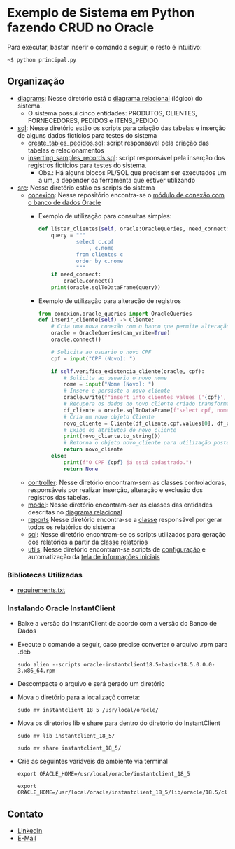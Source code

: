 # Exemplo de Sistema em Python fazendo CRUD no Oracle

Para executar, bastar inserir o comando a seguir, o resto é intuitivo:
```shell
~$ python principal.py
```

## Organização
- [diagrams](diagrams): Nesse diretório está o [diagrama relacional](diagrams/DIAGRAMA_RELACIONAL_PEDIDOS.pdf) (lógico) do sistema.
    * O sistema possui cinco entidades: PRODUTOS, CLIENTES, FORNECEDORES, PEDIDOS e ITENS_PEDIDO
- [sql](sql): Nesse diretório estão os scripts para criação das tabelas e inserção de alguns dados fictícios para testes do sistema
    * [create_tables_pedidos.sql](sql/create_tables_pedidos.sql): script responsável pela criação das tabelas e relacionamentos
    * [inserting_samples_records.sql](sql/inserting_samples_records.sql): script responsável pela inserção dos registros fictícios para testes do sistema.
      - Obs.: Há alguns blocos PL/SQL que precisam ser executados um a um, a depender da ferramenta que estiver utilizando
- [src](src): Nesse diretório estão os scripts do sistema
    * [conexion](src/conexion): Nesse repositório encontra-se o [módulo de conexão com o banco de dados Oracle](src/conexion/oracle_queries.py)
      - Exemplo de utilização para consultas simples:

        ```python
        def listar_clientes(self, oracle:OracleQueries, need_connect:bool=False):
            query = """
                    select c.cpf
                        , c.nome 
                    from clientes c
                    order by c.nome
                    """
            if need_connect:
                oracle.connect()
            print(oracle.sqlToDataFrame(query))
        ```
      - Exemplo de utilização para alteração de registros

        ```python
        from conexion.oracle_queries import OracleQueries
        def inserir_cliente(self) -> Cliente:
            # Cria uma nova conexão com o banco que permite alteração
            oracle = OracleQueries(can_write=True)
            oracle.connect()

            # Solicita ao usuario o novo CPF
            cpf = input("CPF (Novo): ")

            if self.verifica_existencia_cliente(oracle, cpf):
                # Solicita ao usuario o novo nome
                nome = input("Nome (Novo): ")
                # Insere e persiste o novo cliente
                oracle.write(f"insert into clientes values ('{cpf}', '{nome}')")
                # Recupera os dados do novo cliente criado transformando em um DataFrame
                df_cliente = oracle.sqlToDataFrame(f"select cpf, nome from clientes where cpf = '{cpf}'")
                # Cria um novo objeto Cliente
                novo_cliente = Cliente(df_cliente.cpf.values[0], df_cliente.nome.values[0])
                # Exibe os atributos do novo cliente
                print(novo_cliente.to_string())
                # Retorna o objeto novo_cliente para utilização posterior, caso necessário
                return novo_cliente
            else:
                print(f"O CPF {cpf} já está cadastrado.")
                return None
        ```
    * [controller](src/controller/): Nesse diretório encontram-sem as classes controladoras, responsáveis por realizar inserção, alteração e exclusão dos registros das tabelas.
    * [model](src/model/): Nesse diretório encontram-ser as classes das entidades descritas no [diagrama relacional](diagrams/DIAGRAMA_RELACIONAL_PEDIDOS.pdf)
    * [reports](src/reports/) Nesse diretório encontra-se a [classe](src/reports/relatorios.py) responsável por gerar todos os relatórios do sistema
    * [sql](src/sql/): Nesse diretório encontram-se os scripts utilizados para geração dos relatórios a partir da [classe relatorios](src/reports/relatorios.py)
    * [utils](src/utils/): Nesse diretório encontram-se scripts de [configuração](src/utils/config.py) e automatização da [tela de informações iniciais](src/utils/splash_screen.py)

### Bibliotecas Utilizadas
- [requirements.txt](src/requirements.txt)

### Instalando Oracle InstantClient
- Baixe a versão do InstantClient de acordo com a versão do Banco de Dados
- Execute o comando a seguir, caso precise converter o arquivo .rpm para .deb
  ```shell
  sudo alien --scripts oracle-instantclient18.5-basic-18.5.0.0.0-3.x86_64.rpm
  ```
- Descompacte o arquivo e será gerado um diretório
- Mova o diretório para a localizaçõ correta:
  ```shell
  sudo mv instantclient_18_5 /usr/local/oracle/
  ```
- Mova os diretórios lib e share para dentro do diretório do InstantClient
  ```shell
  sudo mv lib instantclient_18_5/
  ```
  
  ```shell
  sudo mv share instantclient_18_5/
  ```
- Crie as seguintes variáveis de ambiente via terminal
  ```shell
  export ORACLE_HOME=/usr/local/oracle/instantclient_18_5
  ```

  ```shell
  export ORACLE_HOME=/usr/local/oracle/instantclient_18_5/lib/oracle/18.5/client64/lib
  ```

## Contato
- [LinkedIn](https://linkedin.com/in/howardroatti)
- [E-Mail](mailto:howardcruzroatti@gmail.com)